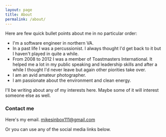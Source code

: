 ```yaml
---
layout: page
title: About
permalink: /about/
---
```


Here are few quick bullet points about me in no particular order:

* I'm a software engineer in northern VA. 
* In a past life I was a percussionist. I always thought I'd get back to it but I haven't played in quite a while. 
* From 2008 to 2012 I was a member of Toastmasters International. It helped me a lot in my public speaking and leadership skills and after a while I thought I'd never leave but again other piorities take over. 
* I am an avid amateur photographer. 
* I am passionate about the environment and clean energy. 

I'll be writing about any of my interests here. Maybe some of it will interest someone else as well.


### Contact me

Here's my email. [mikesinbox111@gmail.com](mailto:mikesinbox111@gmail.com)

Or you can use any of the social media links below.
